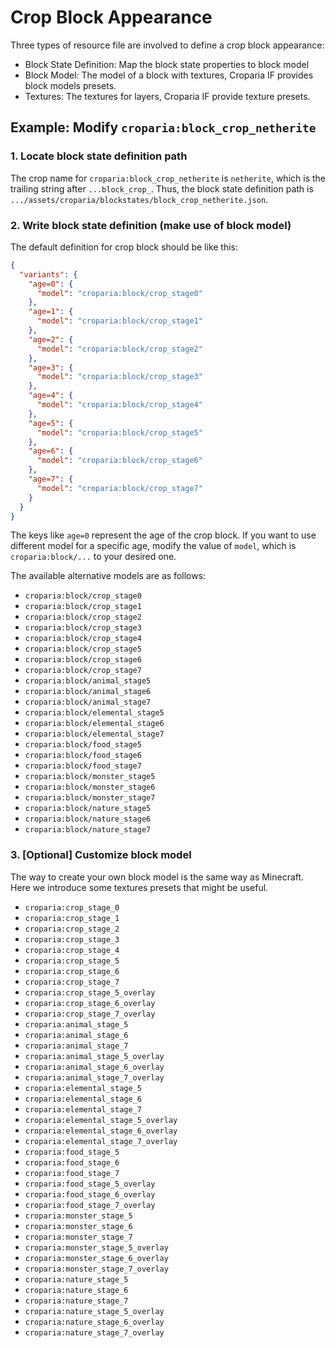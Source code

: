 # Crop Block Appearance

Three types of resource file are involved to define a crop block appearance:
- Block State Definition: Map the block state properties to block model
- Block Model: The model of a block with textures, Croparia IF provides block models presets.
- Textures: The textures for layers, Croparia IF provide texture presets.

## Example: Modify `croparia:block_crop_netherite`

### 1. Locate block state definition path

The crop name for `croparia:block_crop_netherite` is `netherite`, which is the trailing string after `...block_crop_`.
Thus, the block state definition path is `.../assets/croparia/blockstates/block_crop_netherite.json`.

### 2. Write block state definition (make use of block model)

The default definition for crop block should be like this:
```json
{
  "variants": {
    "age=0": {
      "model": "croparia:block/crop_stage0"
    },
    "age=1": {
      "model": "croparia:block/crop_stage1"
    },
    "age=2": {
      "model": "croparia:block/crop_stage2"
    },
    "age=3": {
      "model": "croparia:block/crop_stage3"
    },
    "age=4": {
      "model": "croparia:block/crop_stage4"
    },
    "age=5": {
      "model": "croparia:block/crop_stage5"
    },
    "age=6": {
      "model": "croparia:block/crop_stage6"
    },
    "age=7": {
      "model": "croparia:block/crop_stage7"
    }
  }
}
```
The keys like `age=0` represent the age of the crop block.
If you want to use different model for a specific age, modify the value of `model`, which is `croparia:block/...` to your desired one.

The available alternative models are as follows:
- `croparia:block/crop_stage0`
- `croparia:block/crop_stage1`
- `croparia:block/crop_stage2`
- `croparia:block/crop_stage3`
- `croparia:block/crop_stage4`
- `croparia:block/crop_stage5`
- `croparia:block/crop_stage6`
- `croparia:block/crop_stage7`
- `croparia:block/animal_stage5`
- `croparia:block/animal_stage6`
- `croparia:block/animal_stage7`
- `croparia:block/elemental_stage5`
- `croparia:block/elemental_stage6`
- `croparia:block/elemental_stage7`
- `croparia:block/food_stage5`
- `croparia:block/food_stage6`
- `croparia:block/food_stage7`
- `croparia:block/monster_stage5`
- `croparia:block/monster_stage6`
- `croparia:block/monster_stage7`
- `croparia:block/nature_stage5`
- `croparia:block/nature_stage6`
- `croparia:block/nature_stage7`

### 3. [Optional] Customize block model

The way to create your own block model is the same way as Minecraft.
Here we introduce some textures presets that might be useful.
- `croparia:crop_stage_0`
- `croparia:crop_stage_1`
- `croparia:crop_stage_2`
- `croparia:crop_stage_3`
- `croparia:crop_stage_4`
- `croparia:crop_stage_5`
- `croparia:crop_stage_6`
- `croparia:crop_stage_7`
- `croparia:crop_stage_5_overlay`
- `croparia:crop_stage_6_overlay`
- `croparia:crop_stage_7_overlay`
- `croparia:animal_stage_5`
- `croparia:animal_stage_6`
- `croparia:animal_stage_7`
- `croparia:animal_stage_5_overlay`
- `croparia:animal_stage_6_overlay`
- `croparia:animal_stage_7_overlay`
- `croparia:elemental_stage_5`
- `croparia:elemental_stage_6`
- `croparia:elemental_stage_7`
- `croparia:elemental_stage_5_overlay`
- `croparia:elemental_stage_6_overlay`
- `croparia:elemental_stage_7_overlay`
- `croparia:food_stage_5`
- `croparia:food_stage_6`
- `croparia:food_stage_7`
- `croparia:food_stage_5_overlay`
- `croparia:food_stage_6_overlay`
- `croparia:food_stage_7_overlay`
- `croparia:monster_stage_5`
- `croparia:monster_stage_6`
- `croparia:monster_stage_7`
- `croparia:monster_stage_5_overlay`
- `croparia:monster_stage_6_overlay`
- `croparia:monster_stage_7_overlay`
- `croparia:nature_stage_5`
- `croparia:nature_stage_6`
- `croparia:nature_stage_7`
- `croparia:nature_stage_5_overlay`
- `croparia:nature_stage_6_overlay`
- `croparia:nature_stage_7_overlay`